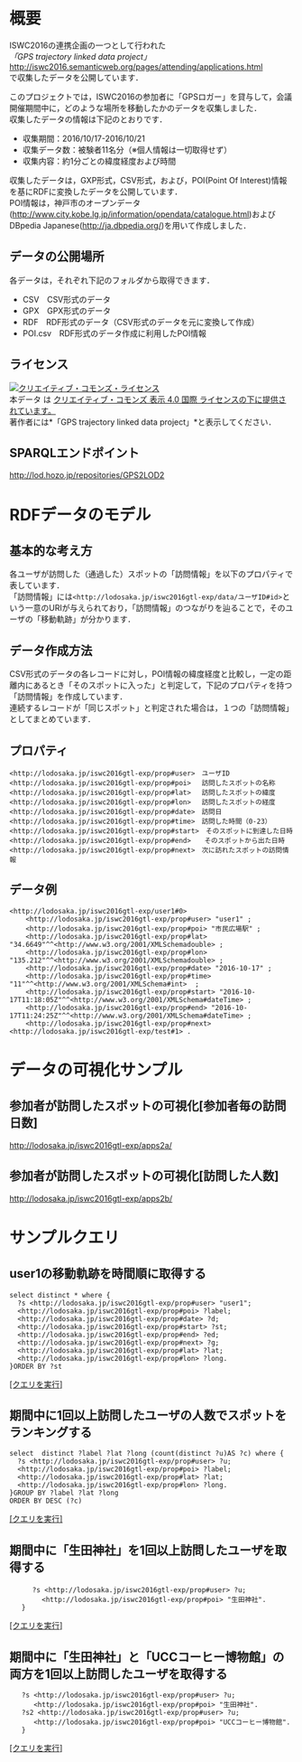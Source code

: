 # 概要
ISWC2016の連携企画の一つとして行われた  
*「GPS trajectory linked data project」*
<http://iswc2016.semanticweb.org/pages/attending/applications.html>  
で収集したデータを公開しています．

このプロジェクトでは，ISWC2016の参加者に「GPSロガー」を貸与して，会議開催期間中に，どのような場所を移動したかのデータを収集しました．  
収集したデータの情報は下記のとおりです．
* 収集期間：2016/10/17-2016/10/21
* 収集データ数：被験者11名分（※個人情報は一切取得せず）
* 収集内容：約1分ごとの緯度経度および時間

収集したデータは，GXP形式，CSV形式，および，POI(Point Of Interest)情報を基にRDFに変換したデータを公開しています．  
POI情報は，神戸市のオープンデータ(http://www.city.kobe.lg.jp/information/opendata/catalogue.html)およびDBpedia Japanese(http://ja.dbpedia.org/)を用いて作成しました．

## データの公開場所
各データは，それぞれ下記のフォルダから取得できます．
* CSV　CSV形式のデータ
* GPX　GPX形式のデータ
* RDF　RDF形式のデータ（CSV形式のデータを元に変換して作成）
* POI.csv　RDF形式のデータ作成に利用したPOI情報

## ライセンス
<a rel="license" href="http://creativecommons.org/licenses/by/4.0/"><img alt="クリエイティブ・コモンズ・ライセンス" style="border-width:0" src="https://i.creativecommons.org/l/by/4.0/88x31.png" /></a><br />本データ は <a rel="license" href="http://creativecommons.org/licenses/by/4.0/">クリエイティブ・コモンズ 表示 4.0 国際 ライセンスの下に提供されています。</a><br>
著作者には*「GPS trajectory linked data project」*と表示してください．

## SPARQLエンドポイント
<http://lod.hozo.jp/repositories/GPS2LOD2>

# RDFデータのモデル
## 基本的な考え方
各ユーザが訪問した（通過した）スポットの「訪問情報」を以下のプロパティで表しています．  
「訪問情報」には```<http://lodosaka.jp/iswc2016gtl-exp/data/ユーザID#id>```という一意のURIが与えられており，「訪問情報」のつながりを辿ることで，そのユーザの「移動軌跡」が分かります．

## データ作成方法
CSV形式のデータの各レコードに対し，POI情報の緯度経度と比較し，一定の距離内にあるとき「そのスポットに入った」と判定して，下記のプロパティを持つ「訪問情報」を作成しています．  
連続するレコードが「同じスポット」と判定された場合は，１つの「訪問情報」としてまとめています．

## プロパティ

	<http://lodosaka.jp/iswc2016gtl-exp/prop#user>　ユーザID
    <http://lodosaka.jp/iswc2016gtl-exp/prop#poi> 　訪問したスポットの名称
    <http://lodosaka.jp/iswc2016gtl-exp/prop#lat> 　訪問したスポットの緯度
    <http://lodosaka.jp/iswc2016gtl-exp/prop#lon> 　訪問したスポットの経度
    <http://lodosaka.jp/iswc2016gtl-exp/prop#date>　訪問日
    <http://lodosaka.jp/iswc2016gtl-exp/prop#time>　訪問した時間（0-23）
    <http://lodosaka.jp/iswc2016gtl-exp/prop#start>　そのスポットに到達した日時
    <http://lodosaka.jp/iswc2016gtl-exp/prop#end>　　そのスポットから出た日時
    <http://lodosaka.jp/iswc2016gtl-exp/prop#next>　次に訪れたスポットの訪問情報

## データ例

	<http://lodosaka.jp/iswc2016gtl-exp/user1#0>
	    <http://lodosaka.jp/iswc2016gtl-exp/prop#user> "user1" ;
	    <http://lodosaka.jp/iswc2016gtl-exp/prop#poi> "市民広場駅" ;
	    <http://lodosaka.jp/iswc2016gtl-exp/prop#lat> "34.6649"^^<http://www.w3.org/2001/XMLSchemadouble> ;
	    <http://lodosaka.jp/iswc2016gtl-exp/prop#lon> "135.212"^^<http://www.w3.org/2001/XMLSchemadouble> ;
	    <http://lodosaka.jp/iswc2016gtl-exp/prop#date> "2016-10-17" ;
	    <http://lodosaka.jp/iswc2016gtl-exp/prop#time> "11"^^<http://www.w3.org/2001/XMLSchema#int>  ;
	    <http://lodosaka.jp/iswc2016gtl-exp/prop#start> "2016-10-17T11:18:05Z"^^<http://www.w3.org/2001/XMLSchema#dateTime> ;
	    <http://lodosaka.jp/iswc2016gtl-exp/prop#end> "2016-10-17T11:24:25Z"^^<http://www.w3.org/2001/XMLSchema#dateTime> ;
	    <http://lodosaka.jp/iswc2016gtl-exp/prop#next> <http://lodosaka.jp/iswc2016gtl-exp/test#1> .

# データの可視化サンプル
## 参加者が訪問したスポットの可視化[参加者毎の訪問日数]
<http://lodosaka.jp/iswc2016gtl-exp/apps2a/>

## 参加者が訪問したスポットの可視化[訪問した人数]
<http://lodosaka.jp/iswc2016gtl-exp/apps2b/>


# サンプルクエリ
## user1の移動軌跡を時間順に取得する

    select distinct * where {
      ?s <http://lodosaka.jp/iswc2016gtl-exp/prop#user> "user1";
      <http://lodosaka.jp/iswc2016gtl-exp/prop#poi> ?label;
      <http://lodosaka.jp/iswc2016gtl-exp/prop#date> ?d;
      <http://lodosaka.jp/iswc2016gtl-exp/prop#start> ?st;
      <http://lodosaka.jp/iswc2016gtl-exp/prop#end> ?ed;
      <http://lodosaka.jp/iswc2016gtl-exp/prop#next> ?g;
      <http://lodosaka.jp/iswc2016gtl-exp/prop#lat> ?lat;
      <http://lodosaka.jp/iswc2016gtl-exp/prop#lon> ?long.
    }ORDER BY ?st
<a href="http://lod.hozo.jp/repositories/GPS2LOD2#query/d/%20%20%20%20select%20distinct%20*%20where%20%7B%0A%20%20%20%20%20%20?s%20%3Chttp://lodosaka.jp/iswc2016gtl-exp/prop%23user%3E%20%22user1%22;%0A%20%20%20%20%20%20%3Chttp://lodosaka.jp/iswc2016gtl-exp/prop#poi%3E%20?label;%0A%20%20%20%20%20%20%3Chttp://lodosaka.jp/iswc2016gtl-exp/prop#date%3E%20?d;%0A%20%20%20%20%20%20%3Chttp://lodosaka.jp/iswc2016gtl-exp/prop#start%3E%20?st;%0A%20%20%20%20%20%20%3Chttp://lodosaka.jp/iswc2016gtl-exp/prop#end%3E%20?ed;%0A%20%20%20%20%20%20%3Chttp://lodosaka.jp/iswc2016gtl-exp/prop#next%3E%20?g;%0A%20%20%20%20%20%20%3Chttp://lodosaka.jp/iswc2016gtl-exp/prop#lat%3E%20?lat;%0A%20%20%20%20%20%20%3Chttp://lodosaka.jp/iswc2016gtl-exp/prop#lon%3E%20?long.%0A%20%20%20%20%7DORDER%20BY%20?st" target="_blank">[クエリを実行]</a>

## 期間中に1回以上訪問したユーザの人数でスポットをランキングする

    select  distinct ?label ?lat ?long (count(distinct ?u)AS ?c) where {
      ?s <http://lodosaka.jp/iswc2016gtl-exp/prop#user> ?u;
      <http://lodosaka.jp/iswc2016gtl-exp/prop#poi> ?label;
      <http://lodosaka.jp/iswc2016gtl-exp/prop#lat> ?lat;
      <http://lodosaka.jp/iswc2016gtl-exp/prop#lon> ?long.
    }GROUP BY ?label ?lat ?long
    ORDER BY DESC (?c)
<a href="http://lod.hozo.jp/repositories/GPS2LOD2#query/d/%20%20%20%20select%20%20distinct%20?label%20?lat%20?long%20(count(distinct%20?u)AS%20?c)%20where%20%7B%0A%20%20%20%20%20%20?s%20%3Chttp://lodosaka.jp/iswc2016gtl-exp/prop%23user%3E%20?u;%0A%20%20%20%20%20%20%3Chttp://lodosaka.jp/iswc2016gtl-exp/prop#poi%3E%20?label;%0A%20%20%20%20%20%20%3Chttp://lodosaka.jp/iswc2016gtl-exp/prop#lat%3E%20?lat;%0A%20%20%20%20%20%20%3Chttp://lodosaka.jp/iswc2016gtl-exp/prop#lon%3E%20?long.%0A%20%20%20%20%7DGROUP%20BY%20?label%20?lat%20?long%0A%20%20%20%20ORDER%20BY%20DESC%20(?c)" target="_blank">[クエリを実行]</a>

## 期間中に「生田神社」を1回以上訪問したユーザを取得する

```select  distinct ?u where {
    　?s <http://lodosaka.jp/iswc2016gtl-exp/prop#user> ?u;
        <http://lodosaka.jp/iswc2016gtl-exp/prop#poi> "生田神社".
   }
```
    
<a href="http://lod.hozo.jp/repositories/GPS2LOD2#query/d/%20%20%20%20select%20%20distinct%20?u%20where%20%7B%0A%20%20%20%20%20%20?s%20%3Chttp://lodosaka.jp/iswc2016gtl-exp/prop%23user%3E%20?u;%0A%20%20%20%20%20%20%3Chttp://lodosaka.jp/iswc2016gtl-exp/prop#poi%3E%20%22%E7%94%9F%E7%94%B0%E7%A5%9E%E7%A4%BE%22.%0A%20%20%20%20%7D%0A" target="_blank">[クエリを実行]</a>



## 期間中に「生田神社」と「UCCコーヒー博物館」の両方を1回以上訪問したユーザを取得する

```select  distinct ?u where {
   ?s <http://lodosaka.jp/iswc2016gtl-exp/prop#user> ?u;
      <http://lodosaka.jp/iswc2016gtl-exp/prop#poi> "生田神社".
   ?s2 <http://lodosaka.jp/iswc2016gtl-exp/prop#user> ?u;
      <http://lodosaka.jp/iswc2016gtl-exp/prop#poi> "UCCコーヒー博物館".
   }
```

<a href="http://lod.hozo.jp/repositories/GPS2LOD2#query/d/select%20%20distinct%20?u%20where%20%7B%0A?s%20%3Chttp://lodosaka.jp/iswc2016gtl-exp/prop%23user%3E%20?u;%0A%20%20%20%3Chttp://lodosaka.jp/iswc2016gtl-exp/prop#poi%3E%20%22%E7%94%9F%E7%94%B0%E7%A5%9E%E7%A4%BE%22.%0A?s2%20%3Chttp://lodosaka.jp/iswc2016gtl-exp/prop#user%3E%20?u;%0A%20%20%20%3Chttp://lodosaka.jp/iswc2016gtl-exp/prop#poi%3E%20%22UCC%E3%82%B3%E3%83%BC%E3%83%92%E3%83%BC%E5%8D%9A%E7%89%A9%E9%A4%A8%22.%0A%7D" target="_blank">[クエリを実行]</a>
